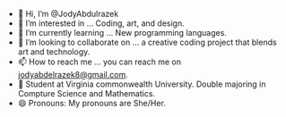 - 👋 Hi, I’m @JodyAbdulrazek 
- 👀 I’m interested in ... Coding, art, and design.
- 🌱 I’m currently learning ... New programming languages.
- 💞️ I’m looking to collaborate on ...  a creative coding project that blends art and technology.
- 📫 How to reach me ... you can reach me on jodyabdelrazek8@gmail.com.
- 💞️ Student at Virginia commonwealth University. Double majoring in Compture Science and Mathematics. 
- 😄 Pronouns: My pronouns are She/Her.

